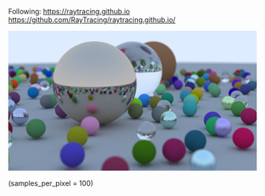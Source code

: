 
Following: https://raytracing.github.io
  https://github.com/RayTracing/raytracing.github.io/


![book-1.png](./book-1.png)

(samples_per_pixel = 100)
